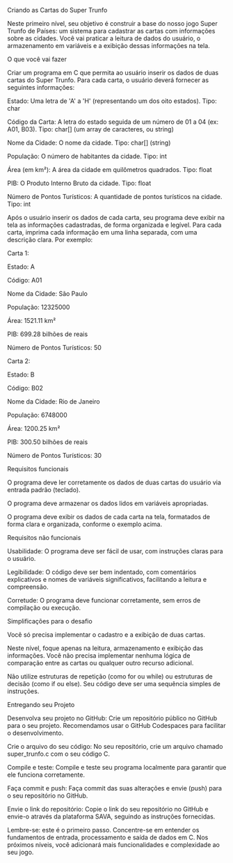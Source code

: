 Criando as Cartas do Super Trunfo


Neste primeiro nível, seu objetivo é construir a base do nosso jogo Super Trunfo de Países: um sistema para cadastrar as cartas com informações sobre as cidades. Você vai praticar a leitura de dados do usuário, o armazenamento em variáveis e a exibição dessas informações na tela.


O que você vai fazer


Criar um programa em C que permita ao usuário inserir os dados de duas cartas do Super Trunfo. Para cada carta, o usuário deverá fornecer as seguintes informações:



Estado: Uma letra de 'A' a 'H' (representando um dos oito estados). Tipo: char

Código da Carta: A letra do estado seguida de um número de 01 a 04 (ex: A01, B03). Tipo: char[] (um array de caracteres, ou string)

Nome da Cidade: O nome da cidade. Tipo: char[] (string)

População: O número de habitantes da cidade. Tipo: int

Área (em km²): A área da cidade em quilômetros quadrados. Tipo: float

PIB: O Produto Interno Bruto da cidade. Tipo: float

Número de Pontos Turísticos: A quantidade de pontos turísticos na cidade. Tipo: int


Após o usuário inserir os dados de cada carta, seu programa deve exibir na tela as informações cadastradas, de forma organizada e legível. Para cada carta, imprima cada informação em uma linha separada, com uma descrição clara. Por exemplo:



Carta 1:

Estado: A

Código: A01

Nome da Cidade: São Paulo

População: 12325000

Área: 1521.11 km²

PIB: 699.28 bilhões de reais

Número de Pontos Turísticos: 50



Carta 2:

Estado: B

Código: B02

Nome da Cidade: Rio de Janeiro

População: 6748000

Área: 1200.25 km²

PIB: 300.50 bilhões de reais

Número de Pontos Turísticos: 30


Requisitos funcionais


O programa deve ler corretamente os dados de duas cartas do usuário via entrada padrão (teclado).

O programa deve armazenar os dados lidos em variáveis apropriadas.

O programa deve exibir os dados de cada carta na tela, formatados de forma clara e organizada, conforme o exemplo acima.

Requisitos não funcionais


Usabilidade: O programa deve ser fácil de usar, com instruções claras para o usuário.

Legibilidade: O código deve ser bem indentado, com comentários explicativos e nomes de variáveis significativos, facilitando a leitura e compreensão.

Corretude: O programa deve funcionar corretamente, sem erros de compilação ou execução.

Simplificações para o desafio


Você só precisa implementar o cadastro e a exibição de duas cartas.

Neste nível, foque apenas na leitura, armazenamento e exibição das informações. Você não precisa implementar nenhuma lógica de comparação entre as cartas ou qualquer outro recurso adicional.

Não utilize estruturas de repetição (como for ou while) ou estruturas de decisão (como if ou else). Seu código deve ser uma sequência simples de instruções.

Entregando seu Projeto


Desenvolva seu projeto no GitHub: Crie um repositório público no GitHub para o seu projeto. Recomendamos usar o GitHub Codespaces para facilitar o desenvolvimento.

Crie o arquivo do seu código: No seu repositório, crie um arquivo chamado super_trunfo.c com o seu código C.

Compile e teste: Compile e teste seu programa localmente para garantir que ele funciona corretamente.

Faça commit e push: Faça commit das suas alterações e envie (push) para o seu repositório no GitHub.

Envie o link do repositório: Copie o link do seu repositório no GitHub e envie-o através da plataforma SAVA, seguindo as instruções fornecidas.

Lembre-se: este é o primeiro passo. Concentre-se em entender os fundamentos de entrada, processamento e saída de dados em C. Nos próximos níveis, você adicionará mais funcionalidades e complexidade ao seu jogo.